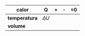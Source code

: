 | calor           | Q          | +   | -   | =0  |
| --------------- | ---------- | --- | --- | --- |
| **temperatura** | $\Delta U$ |     |     |     |
| **volume**      |            |     |     |     |